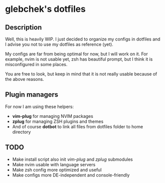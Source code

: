 # glebchek's dotfiles

## Description

Well, this is heavily WIP. I just decided to organize my configs in dotfiles and I advise you not to use my dotfiles as reference (yet).

My configs are far from being optimal for now, but I will work on it. For example, nvim is not usable yet, zsh has beautiful prompt, but I think it is misconfigured in some places.

You are free to look, but keep in mind that it is not really usable because of the above reasons.

## Plugin managers

For now I am using these helpers:

- **vim-plug** for managing NVIM packages
- **zplug** for managing ZSH plugins and themes
- And of course **dotbot** to link all files from dotfiles folder to home directory

## TODO

- Make install script also init *vim-plug* and *zplug* submodules
- Make nvim usable with language servers
- Make zsh config more optimized and useful
- Make configs more DE-independent and console-friendly
